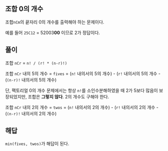 ## 조합 0의 개수

조합`nCm`의 끝자리 0의 개수를 출력해야 하는 문제이다.

예를 들어 `25C12` = 52003**00** 이므로 2가 정답이다.

## 풀이

조합 `nCr` = `n! / (r! * (n-r)!)`

조합 `nCr` 내의 5의 개수 = `fives` = (`n!` 내의서의 5의 개수) - (`r!` 내의서의 5의 개수 - (`(n-r)!` 내의서의 5의 개수)

단, 팩토리얼 0의 개수 문제에서는 항상 `n!`를 소인수분해하였을 때 2가 5보다 많음이 보장되었지만, 조합은 **그렇지 않다**. 2의 개수도 구해야 한다.

조합 `nCr` 내의 2의 개수 = `twos` = (`n!` 내의서의 2의 개수) - (`r!` 내의서의 2의 개수 - (`(n-r)!` 내의서의 2의 개수)

## 해답

`min(fives, twos)`가 해답이 된다.